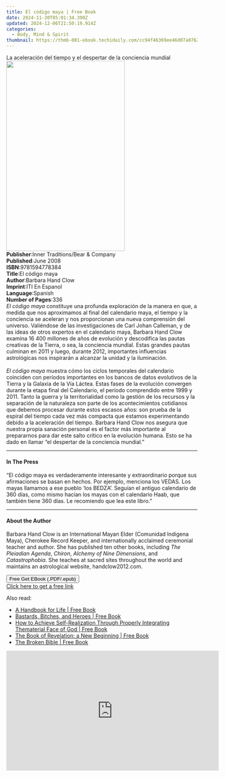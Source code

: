 ```yaml
---
title: El código maya | Free Book
date: 2024-11-30T05:01:34.390Z
updated: 2024-12-06T21:50:19.914Z
categories:
  - Body, Mind & Spirit
thumbnail: https://thmb-001-ebook.techidaily.com/cc94f46369ee46d07a076240265907a6a9ed8a97f6dad01dc6b7bf35123cddaf.jpg
---
```

<main id="book-container">
  <div class="flex flex-col">
    <div class="book-brief flex-1 py-6 px-4 sm:p-6 md:py-10 md:px-8">
      <!-- brief-->
      <div class="book-brief-main">
        La aceleración del tiempo y el despertar de la conciencia mundial
      </div>
    </div>
    <div
      class="book-meta-info flex-1 grid gap-4 col-start-1 col-end-3 row-start-1 sm:mb-6 sm:grid-cols-4 lg:gap-6 lg:col-start-2 lg:row-end-6 lg:row-span-6 lg:mb-0"
    >
      <div
        class="book-meta-info-left place-content-center mt-4 p-4 text-sm leading-6 col-start-2 col-span-2 dark:text-slate-400"
      >
        <img
          class="w-full h-500 object-cover rounded-lg sm:h-255 sm:col-span-2 lg:col-span-full"
          src="https://img-001-ebook.techidaily.com/aba70c650b0478067f33d0004da4206b8b651c75e8cf9ccf342c8db0c9817e15.jpg"
          alt=""
          width="312"
          height="500"
        />
      </div>
      <div
        class="book-meta-info-right mt-2 col-start-1 row-start-2 col-span-3 self-center"
      >
        <!-- meta data  -->
        <div class="flex flex-col px-4 md:px-8">
          <div class="flex-1">
            <strong>Publisher</strong>:<span class="px-2"
              >Inner Traditions/Bear &amp; Company</span
            >
          </div>
          <div class="flex-1">
            <strong>Published</strong>:<span class="px-2">June 2008</span>
          </div>
          <div class="flex-1">
            <strong>ISBN</strong>:<span class="px-2">9781594778384</span>
          </div>
          <div class="flex-1">
            <strong>Title</strong>:<span class="px-2">El código maya</span>
          </div>
          <div class="flex-1">
            <strong>Author</strong>:<span class="px-2">Barbara Hand Clow</span>
          </div>
          <div class="flex-1">
            <strong>Imprint</strong>:<span class="px-2">ITI En Espanol</span>
          </div>
          <div class="flex-1">
            <strong>Language</strong>:<span class="px-2">Spanish</span>
          </div>
          <div class="flex-1">
            <strong>Number of Pages</strong>:<span class="px-2">336</span>
          </div>
        </div>
      </div>
    </div>
    <div class="book-description flex-1 py-6 px-4 sm:p-6 md:py-10 md:px-8">
      <div class="book-description-main">
        <div accordion-content="" id="description">
          <i>El código maya</i> constituye una profunda exploración de la manera
          en que, a medida que nos aproximamos al final del calendario maya, el
          tiempo y la conciencia se aceleran y nos proporcionan una nueva
          comprensión del universo. Valiéndose de las investigaciones de Carl
          Johan Calleman, y de las ideas de otros expertos en el calendario
          maya, Barbara Hand Clow examina 16 400 millones de años de evolución y
          descodifica las pautas creativas de la Tierra, o sea, la conciencia
          mundial. Estas grandes pautas culminan en 2011 y luego, durante 2012,
          importantes influencias astrológicas nos inspirarán a alcanzar la
          unidad y la iluminación. <br />
          <br /><i>El código maya</i> muestra cómo los ciclos temporales del
          calendario coinciden con períodos importantes en los bancos de datos
          evolutivos de la Tierra y la Galaxia de la Vía Láctea. Estas fases de
          la evolución convergen durante la etapa final del Calendario, el
          período comprendido entre 1999 y 2011. Tanto la guerra y la
          territorialidad como la gestión de los recursos y la separación de la
          naturaleza son parte de los acontecimientos cotidianos que debemos
          procesar durante estos escasos años: son prueba de la espiral del
          tiempo cada vez más compacta que estamos experimentando debido a la
          aceleración del tiempo. Barbara Hand Clow nos asegura que nuestra
          propia sanación personal es el factor más importante al prepararnos
          para dar este salto crítico en la evolución humana. Esto se ha dado en
          llamar “el despertar de la conciencia mundial.”
        </div>
        <div class="accordion-fader"></div>
      </div>
    </div>
    <div class="book-excerpts flex-1 py-6 px-4 sm:p-6 md:py-10 md:px-8">
      <!-- excerpts-->
      <div class="book-excerpts-main">
        <hr />
        <h4 class="placeholder placeholder-heading">
          <span>In The Press</span>
        </h4>
        <p>
          “El código maya es verdaderamente interesante y extraordinario porque
          sus afirmaciones se basan en hechos. Por ejemplo, menciona los VEDAS.
          Los mayas llamamos a ese pueblo ‘los BEDZA’. Seguían el antiguo
          calendario de 360 días, como mismo hacían los mayas con el calendario
          Haab, que también tiene 360 días. Le recomiendo que lea este libro.”
        </p>
      </div>
    </div>
    <div class="book-about-author flex-1 py-6 px-4 sm:p-6 md:py-10 md:px-8">
      <!-- about author-->
      <div class="book-main-author-main">
        <hr />
        <h4 class="placeholder placeholder-heading">
          <span>About the Author</span>
        </h4>
        <p>
          Barbara Hand Clow is an International Mayan Elder (Comunidad Indigena
          Maya), Cherokee Record Keeper, and internationally acclaimed
          ceremonial teacher and author. She has published ten other books,
          including <i>The Pleiadian Agenda</i>, <i>Chiron</i>,
          <i>Alchemy of Nine Dimensions</i>, and <i>Catastrophobia</i>. She
          teaches at sacred sites throughout the world and maintains an
          astrological website, handclow2012.com.
        </p>
      </div>
    </div>
    <div class="book-free-get flex-1 py-6 px-4 sm:p-6 md:py-10 md:px-8">
      <button
        id="btn-free-get"
        class="bg-blue-500 hover:bg-blue-700 text-white font-bold py-2 px-4 rounded"
      >
        Free Get EBook (.PDF/.epub)
      </button>
      <div id="countdown-display" class="px-2 text-lg mt-2"></div>
      <a
        id="free-link"
        class="hidden bg-blue-500 hover:bg-blue-700 text-white font-bold py-2 px-4 rounded"
        href="https://www.ebooks.com/en-us/book/95783115/el-c-digo-maya/barbara-hand-clow/"
        target="_blank"
        >Click here to get a free link</a
      >
    </div>
    <script>
      let countdownTime = 0;
      let countdownInterval = null;
      document
        .getElementById('btn-free-get')
        .addEventListener('click', startCountdown);
      function startCountdown() {
        countdownTime = new Date().getTime() + 60000 * 3;
        countdownInterval = setInterval(updateCountdown, 1000);
        document.getElementById('btn-free-get').disabled = true;
        document
          .getElementById('btn-free-get')
          .classList.add('bg-gray-500', 'cursor-not-allowed');
      }
      function updateCountdown() {
        let currentTime = new Date().getTime();
        let timeLeft = countdownTime - currentTime;
        let secondsLeft = Math.floor(timeLeft / 1000);
        document.getElementById('countdown-display').innerHTML =
          `Remaining time: ${secondsLeft} seconds.`;
        if (secondsLeft <= 0) {
          clearInterval(countdownInterval);
          document.getElementById('btn-free-get').classList.add('hidden');
          document.getElementById('free-link').classList.remove('hidden');
          document.getElementById('countdown-display').innerHTML = '';
        }
      }
    </script>
  </div>
</main>

<ins class="adsbygoogle"
      style="display:block"
      data-ad-client="ca-pub-7571918770474297"
      data-ad-slot="8358498916"
      data-ad-format="auto"
      data-full-width-responsive="true"></ins>
    

<span class="atpl-alsoreadstyle">Also read:</span>
<div><ul>
<li><a href="https://novels-ebooks.techidaily.com/138569517-9781440192654-a-handbook-for-life/"><u>A Handbook for Life | Free Book</u></a></li>
<li><a href="https://novels-ebooks.techidaily.com/138569502-9781469780849-bastards-bitches-and-heroes/"><u>Bastards, Bitches, and Heroes | Free Book</u></a></li>
<li><a href="https://novels-ebooks.techidaily.com/138569610-9781475915631-how-to-achieve-self-realization-through-properly-integrating-thematerial-face-of-god/"><u>How to Achieve Self-Realization Through Properly Integrating Thematerial Face of God | Free Book</u></a></li>
<li><a href="https://novels-ebooks.techidaily.com/138569620-9781452532080-the-book-of-revelation-a-new-beginning/"><u>The Book of Revelation: a New Beginning | Free Book</u></a></li>
<li><a href="https://novels-ebooks.techidaily.com/138569531-9781469777085-the-broken-bible/"><u>The Broken Bible | Free Book</u></a></li>
</ul></div>

<!-- affiliate ads begin -->
<iframe width="560" height="315" src="https://www.youtube.com/embed/lCpzYpVPIZA?si=hNte-mPRIzjvqpRy" title="YouTube video player" frameborder="0" allow="accelerometer; autoplay; clipboard-write; encrypted-media; gyroscope; picture-in-picture; web-share" referrerpolicy="strict-origin-when-cross-origin" allowfullscreen></iframe>
<!-- affiliate ads end -->

